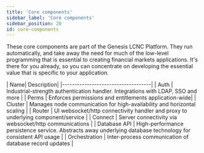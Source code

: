 ```yaml
---
title: 'Core components'
sidebar_label: 'Core components'
sidebar_position: 20
id: core-components
---
```


These core components are part of the Genesis LCNC Platform. They run automatically, and take away the need for much of the low-level programming that is essential to creating financial markets applications. It's there for you already, so you can concentrate on developing the essential value that is specific to your application.

| Name| Description|
|------------------------------------|
| Auth            | Industrial-strength authentication handler. Integrations with LDAP, SSO and more        |
| Perms                    | Enforces permissions and entitlements application-wide|
| Cluster                             |  Manages node communication for high-availability and horizontal scaling         |
| Router                               | UI websocket/http connectivity handler and proxy to underlying component/service            | 
| Connect                           | Server connectivity via websocket/http communications            |
| Database API                               | High-performance persistence service. Abstracts away underlying database technology for consistent API usage          | 
| Orchestration | Inter-process communication of database record updates           | 


